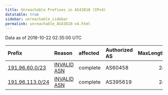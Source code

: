 ```yaml
---
title: Unreachable Prefixes in AS43818 (IPv4)
datatable: true
sidebar: unreachable_sidebar
permalink: unreachable_AS43818-v4.html
---
```


Data as of 2018-10-22 02:35:00 UTC


<div class="datatable-begin"></div>

| Prefix                                                   | Reason                                                                                                 | affected   | Authorized AS   |   MaxLength | Anchor                                         |   unreachable /24s |
|:---------------------------------------------------------|:-------------------------------------------------------------------------------------------------------|:-----------|:----------------|------------:|:-----------------------------------------------|-------------------:|
| [191.96.60.0/23](https://stat.ripe.net/191.96.60.0/23)   | [INVALID ASN](https://rpki-validator.ripe.net/announcement-preview?asn=AS43818&prefix=191.96.60.0/23)  | complete   | AS60458         |          24 | [LACNIC](unreachable_LACNIC_RPKI_Root-v4.html) |                  2 |
| [191.96.113.0/24](https://stat.ripe.net/191.96.113.0/24) | [INVALID ASN](https://rpki-validator.ripe.net/announcement-preview?asn=AS43818&prefix=191.96.113.0/24) | complete   | AS395619        |          24 | [LACNIC](unreachable_LACNIC_RPKI_Root-v4.html) |                  1 |

<div class="datatable-end"></div>